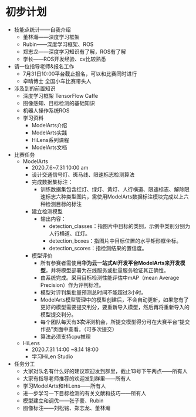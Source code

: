 # 初步计划

- 技能点统计——自我介绍
  - 董林瀚——深度学习框架
  - Rubin——深度学习框架、ROS
  - 郑志龙——深度学习知识有了解，ROS有了解
  - 学长——ROS开发经验、cv比较熟悉
- 请一位指导老师&报名工作
  - 7月31日10:00平台截止报名，可以和比赛同时进行
  - 卓晴博士 全国小车比赛带头人
- 涉及到的前置知识
  - 深度学习框架 TensorFlow Caffe
  - 图像感知、目标检测的基础知识
  - 机器人操作系统ROS
  - 学习资料
    - ModelArts介绍
    - ModelArts实践
    - HiLens系列课程
    - ModelArts文档
- 比赛任务
  - ModelArts
    - 2020.7.6~7.31 10:00 am
    - 设计交通信号灯、斑马线、限速标志检测算法
    - 完成数据集标注：
      - 训练数据集包含红灯、绿灯、黄灯、人行横道、限速标志、解除限速标志六种类型图片，需使用ModelArts数据标注模块完成以上六种检测目标的标注
    - 建立检测模型
      - 输出内容：
        - detection_classes：指图片中目标的类别，示例中类别分别为人行横道、红灯。 
        - detection_boxes：指图片中目标位置的水平矩形框坐标。
        -  detection_scores：指检测结果的置信度。
    - 模型评价
      - 所有参赛者需使用**华为云一站式AI开发平台ModelArts来开发模型**，并将模型部署为在线服务或批量服务验证其正确性。
      - 由系统完成。采用目标检测性能评估中mAP（mean Average Precision）作为评判标准。
      - 模型对评判集批量预测总时间不能超过3小时。
      - ModelArts模型管理中的模型创建后，不会自动更新，如果您有了更好的模型需要提交判分，要重新导入模型，然后再将重新导入的模型提交判分。
      - 每个团队每天有**3次**评测机会，所提交模型得分可在大赛平台“提交作品”页面中查看。（可多次提交）
      - 算法必须支持cpu推理
  - HiLens
    - 2020.7.31 14:00 ~8.14 18:00
    - 学习HiLen Studio
- 任务分工
  - 大家对队名有什么好的建议欢迎发到群里，截止13号下午两点——所有人
  - 大家有指导老师推荐的欢迎发到群里——所有人
  - 学习ModelArts和HiLens——所有人
  - 进一步学习一下目标检测的有关文献和技巧——所有人
  - 模型建立和调优——张子豪、Rubin
  - 图像标注——刘松铭、郑志龙、董林瀚

